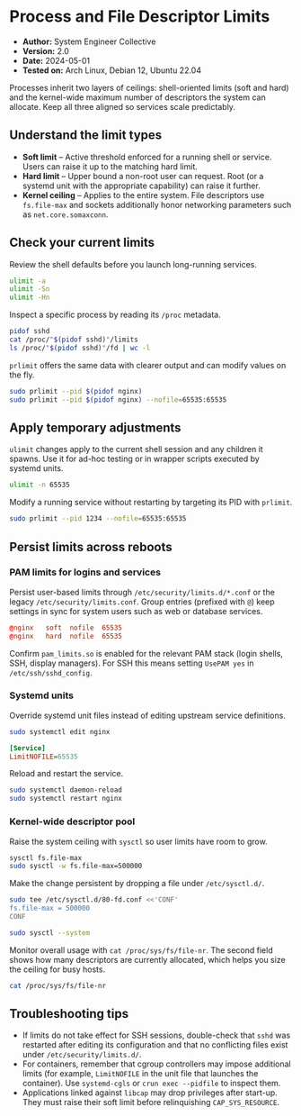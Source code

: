 # Process and File Descriptor Limits

- **Author:** System Engineer Collective
- **Version:** 2.0
- **Date:** 2024-05-01
- **Tested on:** Arch Linux, Debian 12, Ubuntu 22.04

Processes inherit two layers of ceilings: shell-oriented limits (soft and hard)
and the kernel-wide maximum number of descriptors the system can allocate. Keep
all three aligned so services scale predictably.

## Understand the limit types

* **Soft limit** – Active threshold enforced for a running shell or service.
  Users can raise it up to the matching hard limit.
* **Hard limit** – Upper bound a non-root user can request. Root (or a systemd
  unit with the appropriate capability) can raise it further.
* **Kernel ceiling** – Applies to the entire system. File descriptors use
  `fs.file-max` and sockets additionally honor networking parameters such as
  `net.core.somaxconn`.

## Check your current limits

Review the shell defaults before you launch long-running services.

```bash
ulimit -a
ulimit -Sn
ulimit -Hn
```

Inspect a specific process by reading its `/proc` metadata.

```bash
pidof sshd
cat /proc/"$(pidof sshd)"/limits
ls /proc/"$(pidof sshd)"/fd | wc -l
```

`prlimit` offers the same data with clearer output and can modify values on the
fly.

```bash
sudo prlimit --pid $(pidof nginx)
sudo prlimit --pid $(pidof nginx) --nofile=65535:65535
```

## Apply temporary adjustments

`ulimit` changes apply to the current shell session and any children it spawns.
Use it for ad-hoc testing or in wrapper scripts executed by systemd units.

```bash
ulimit -n 65535
```

Modify a running service without restarting by targeting its PID with
`prlimit`.

```bash
sudo prlimit --pid 1234 --nofile=65535:65535
```

## Persist limits across reboots

### PAM limits for logins and services

Persist user-based limits through `/etc/security/limits.d/*.conf` or the legacy
`/etc/security/limits.conf`. Group entries (prefixed with `@`) keep settings in
sync for system users such as web or database services.

```conf
@nginx   soft  nofile  65535
@nginx   hard  nofile  65535
```

Confirm `pam_limits.so` is enabled for the relevant PAM stack (login shells,
SSH, display managers). For SSH this means setting `UsePAM yes` in
`/etc/ssh/sshd_config`.

### Systemd units

Override systemd unit files instead of editing upstream service definitions.

```bash
sudo systemctl edit nginx
```

```ini
[Service]
LimitNOFILE=65535
```

Reload and restart the service.

```bash
sudo systemctl daemon-reload
sudo systemctl restart nginx
```

### Kernel-wide descriptor pool

Raise the system ceiling with `sysctl` so user limits have room to grow.

```bash
sysctl fs.file-max
sudo sysctl -w fs.file-max=500000
```

Make the change persistent by dropping a file under `/etc/sysctl.d/`.

```bash
sudo tee /etc/sysctl.d/80-fd.conf <<'CONF'
fs.file-max = 500000
CONF

sudo sysctl --system
```

Monitor overall usage with `cat /proc/sys/fs/file-nr`. The second field shows
how many descriptors are currently allocated, which helps you size the ceiling
for busy hosts.

```bash
cat /proc/sys/fs/file-nr
```

## Troubleshooting tips

* If limits do not take effect for SSH sessions, double-check that `sshd` was
  restarted after editing its configuration and that no conflicting files exist
  under `/etc/security/limits.d/`.
* For containers, remember that cgroup controllers may impose additional limits
  (for example, `LimitNOFILE` in the unit file that launches the container). Use
  `systemd-cgls` or `crun exec --pidfile` to inspect them.
* Applications linked against `libcap` may drop privileges after start-up. They
  must raise their soft limit before relinquishing `CAP_SYS_RESOURCE`.
